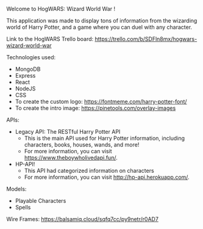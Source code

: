 Welcome to HogWARS: Wizard World War !

This application was made to display tons of information from the wizarding world of Harry Potter, and a game where you can duel with any character.

Link to the HogWARS Trello board: https://trello.com/b/SDFln8mx/hogwars-wizard-world-war

Technologies used:
- MongoDB
- Express
- React
- NodeJS
- CSS
- To create the custom logo: https://fontmeme.com/harry-potter-font/
- To create the intro image: https://pinetools.com/overlay-images 

APIs:
- Legacy API: The RESTful Harry Potter API
  - This is the main API used for Harry Potter information, including characters, books, houses, wands, and more!
  - For more information, you can visit https://www.theboywholivedapi.fun/.
- HP-API!
  - This API had categorized information on characters
  - For more information, you can visit http://hp-api.herokuapp.com/.

Models:
- Playable Characters
- Spells


Wire Frames:
https://balsamiq.cloud/sqfq7cc/py9netr/r0AD7